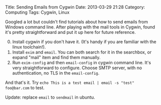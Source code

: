 Title: Sending Emails from Cygwin
Date: 2013-03-29 21:28
Category: Computing
Tags: Cygwin, Linux

Googled a lot but couldn't find tutorials about how to send emails from Windows command line. After playing with the mail tools in Cygwin, found it's pretty straightforward and put it up here for future reference.

0. Install cygwin if you don't have it. (It's handy if you are familiar with the linux toolchain!). 
1. Install `exim` and `email`. You can both search for it in the searchbox, or expand "mail" item and find them manually.
2. Run `exim-config` and then `email-config` in cygwin command line. It's very straightforward to configure. Choose SMTP server, with no authentication, no TLS in the `email-config`.

And that's it. Try `echo This is a test email | email -s "test" foo@bar.com` to test.

Update: replace `email` to `sendmail` in ubuntu.
